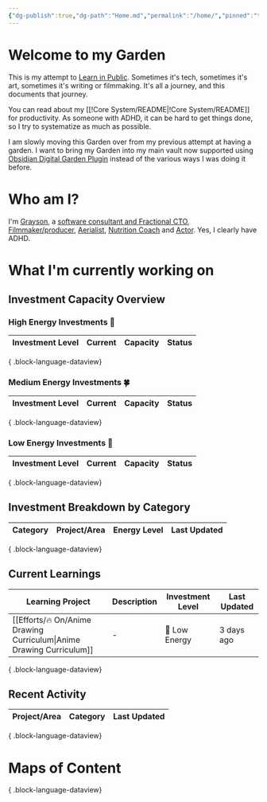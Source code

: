 ```yaml
---
{"dg-publish":true,"dg-path":"Home.md","permalink":"/home/","pinned":"true","tags":["gardenEntry"],"updated":"2025-10-20T08:27:12.766-07:00"}
---
```


# Welcome to my Garden

This is my attempt to [Learn in Public](https://www.swyx.io/learn-in-public). Sometimes it's tech, sometimes it's art, sometimes it's writing or filmmaking. It's all a journey, and this documents that journey.

You can read about my [[!Core System/README\|!Core System/README]] for productivity. As someone with ADHD, it can be hard to get things done, so I try to systematize as much as possible.

I am slowly moving this Garden over from my previous attempt at having a garden. I want to bring my Garden into my main vault now supported using [Obsidian Digital Garden Plugin](https://dg-docs.ole.dev/) instead of the various ways I was doing it before.

# Who am I?

I'm [Grayson](https://graysonarts.com), a [software consultant and Fractional CTO](https://grayson.llc), [Filmmaker/producer](https://www.imdb.com/name/nm6722099/), [Aerialist](https://www.instagram.com/graysonaerialarts), [Nutrition Coach](https://nutritiongay.com) and [Actor](https://www.tcmmodels.com/talent-men/2615356/grayson-h). Yes, I clearly have ADHD.

# What I'm currently working on

## Investment Capacity Overview

### High Energy Investments 💪
| Investment Level | Current | Capacity | Status |
| ---------------- | ------- | -------- | ------ |

{ .block-language-dataview}

### Medium Energy Investments 🍀
| Investment Level | Current | Capacity | Status |
| ---------------- | ------- | -------- | ------ |

{ .block-language-dataview}

### Low Energy Investments 🧊
| Investment Level | Current | Capacity | Status |
| ---------------- | ------- | -------- | ------ |

{ .block-language-dataview}

## Investment Breakdown by Category

| Category | Project/Area | Energy Level | Last Updated |
| -------- | ------------ | ------------ | ------------ |

{ .block-language-dataview}


<div class="transclusion internal-embed is-loaded"><div class="markdown-embed">



## Current Learnings

| Learning Project                                                        | Description | Investment Level | Last Updated |
| ----------------------------------------------------------------------- | ----------- | ---------------- | ------------ |
| [[Efforts/🔥 On/Anime Drawing Curriculum\|Anime Drawing Curriculum]] | \-          | 🧊 Low Energy    | 3 days ago   |

{ .block-language-dataview}


</div></div>


## Recent Activity

| Project/Area | Category | Last Updated |
| ------------ | -------- | ------------ |

{ .block-language-dataview}
# Maps of Content

{ .block-language-dataview}
